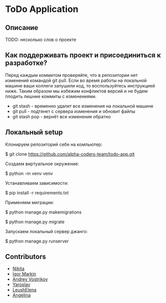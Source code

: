 # ToDo Application

## Описание
TODO: несколько слов о проекте 

## Как поддерживать проект и присоединиться к разработке?
Перед каждым коммитом проверяйте, что в репозитории нет изменений командой git pull. Если во время работы на локальной машине ваши коллеги запушили код, то воспользуйтесь инструкцией ниже. Таким образом мы избежим конфликтов версий и не будем плодить лишние коммиты с изменениями.
- git stash - временно удалит все изменения на локальной машине
- git pull - подтянет с сервера изменения и обновит файлы
- git stash pop - вернёт все изменения обратно


## Локальный setup
Клонируем репозиторий себе на компьютер:

$ git clone https://github.com/alpha-coders-team/todo-app.git

Создаем виртуальное окружение:

$ python -m venv venv

Устанавливаем зависимости:

$ pip install -r requirements.txt

Применяем миграции:

$ python manage.py makemigrations 

$ python manage.py migrate

Запускаем локальный сервер джанго:

$ python manage.py runserver


## Contributors
- [Nikita](https://github.com/gaikanomer9)
- [Igor Markin](https://github.com/igor-markin)
- [Andrey Vostrikov](https://github.com/vavsar)
- [Yaroslav](https://github.com/zzstop)
- [LeushElena](https://github.com/LeushElena)
- [Angelina](https://github.com/myagkova)
